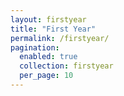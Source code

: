 ```yaml
---
layout: firstyear 
title: "First Year"
permalink: /firstyear/
pagination:
  enabled: true
  collection: firstyear
  per_page: 10
---
```

